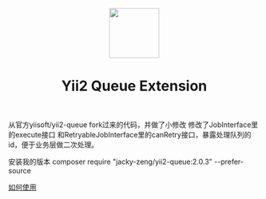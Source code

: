 <p align="center">
    <a href="https://github.com/yiisoft" target="_blank">
        <img src="https://avatars0.githubusercontent.com/u/993323" height="100px">
    </a>
    <h1 align="center">Yii2 Queue Extension</h1>
    <br>
</p>

从官方yiisoft/yii2-queue fork过来的代码，并做了小修改
修改了JobInterface里的execute接口 和RetryableJobInterface里的canRetry接口，暴露处理队列的id，便于业务层做二次处理。

安装我的版本 composer require "jacky-zeng/yii2-queue:2.0.3" --prefer-source

[如何使用](https://github.com/jacky-zeng/my_yii2)
